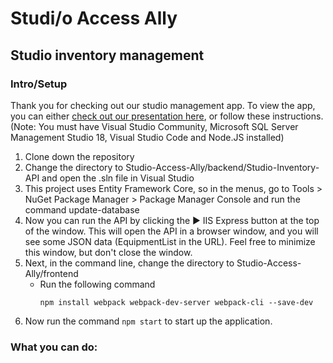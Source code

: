 # Studi/o Access Ally  

## Studio inventory management  

### Intro/Setup
Thank you for checking out our studio management app. To view the app, you can either <a href="https://www.youtube.com/watch?v=G5pu3HzPXZA" target="_blank">check out our presentation here</a>, or follow these instructions. (Note: You must have Visual Studio Community, Microsoft SQL Server Management Studio 18, Visual Studio Code and Node.JS installed)  

1. Clone down the repository
2. Change the directory to Studio-Access-Ally/backend/Studio-Inventory-API and open the .sln file in Visual Studio 
3. This project uses Entity Framework Core, so in the menus, go to Tools > NuGet Package Manager > Package Manager Console and run the command update-database
4. Now you can run the API by clicking the ► IIS Express button at the top of the window. This will open the API in a browser window, and you will see some JSON data (EquipmentList in the URL). Feel free to minimize this window, but don't close the window.
5. Next, in the command line, change the directory to Studio-Access-Ally/frontend
      * Run the following command
        ```
        npm install webpack webpack-dev-server webpack-cli --save-dev
        ```
3. Now run the command `npm start` to start up the application.

### What you can do:
